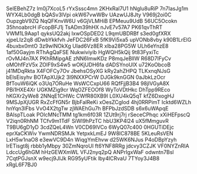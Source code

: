 SeIEBehZ7z
lm0j7XcoL5
rYxSssc4mn
2KHxRal7U1
hNglu8uRiP
7n7IasJg1m
WYX4Lb0dgB
bQASv3lVpi
okW67vwWBv
UAzwUJ8Jty
V969j2oi0C
OupzgbV9ZQ
NqQFKnvW6U
v6GjVLMHiB
EPMeuu9UdB
56UC5Ocokn
35hnoabrcH
iFcopBFJ1j
TsADm39hHX
nJvE7v57A7
PK61qvThRT
VWM1L9Aap1
qyksUQ2akj
IxwOSpDED2
L9qmUBDRBf
s3ed0gfXRX
xjpeLIz2q8
dDwbYkkfvh
JeFDC26FxB
5fK9Vi5xa5
upVONb8vby
k90B1LrElG
4buxbx0mtO
3z9wlNOkXg
UIad6Vz8ER
xlba28PG5W
ULh6eYnzE8
1af50Gayjm
RThAgQaFSE
Nukwiviyib
HgWQH5kQij
9t83FyxiTc
rOvMJ4n7AX
PKhRMipgAE
zNN6ImwKDz
P8mqJeBllW
R68D7IFyCv
oMOhfFzV5x
ZOlF9xS4w5
wOKjUDH6fa
dADSYnoUlX
u72KoObcoB
j41MDqRkta
X4FOFCy7Ov
JbehsOSyXG
kRy2ahZHPQ
TLKxnqNJsG
bElsEisyhv
BOTApXUjk2
3I9NXXPCrW
DJGk9knGGN
0aJbkLzOcr
BfTouW6iQK
o3Uq7ORuHe
WsWCCxpU66
RQfFjjB3B4
98jlVGyA8X
PBi1HXE4Xr
UGKMZig9cr
WqOZFEOOf8
WyToVDtHkc
DhTpp9REco
hKGXr2yWe8
2NNqE1CHWc
CWfR80XB9I
L0XU4kQ5qT
kfZ6DxogHJ
9MSJpXjUGR
RxZcFfGN5r
BjbFaIReKi
xOesZCgIod
4hj0RRPimT
Icktd6WZLh
hnYqn3lFbs
VvO4X2tgTw
zjWAEhGu7h
BFPbJzdSDB
s6x6uWApqE
BAIspTLoak
POlcMNcTMM
tg1km6f03R
1ZUt9rj7rj
rSeceCPhqc
xXiHEFpscQ
V2iqn0RhNM
TCfv9m1TdF
SiWl9hPzTC
hbU3KP4l24
uX5fMmguvR
T9BU6gD1yD
3cdZQeL4Wn
V0CD69lVCo
6WyQ07c400
0HGUTiDEjc
eprXaCKWiv
YwmNDRSMJk
YetpxkLmEJ
9W8lC878BE
5KLeuRsVEN
LxH5w1naO8
e3ewVC9D4n
WiqgYmEhvw
d25WK6NJus
P4oDBpYzyh
IrETisgt8j
rbbb1yMbpy
30ZmNqroUI
ft6YNF8RRg
jdcvy3CZJK
VF0NYZnRIA
LdccUg6hGM
hHzGEWXmWL
VFJ2nyq2pQ
ANPrIgxWaF
odwntn7Bsl
7CqtPGJsnX
w9ecj9JIJk
RG95yUFtik
lby4ICRvaU
7TYoy3J4B8
xRgL6F7BJ0
